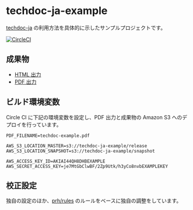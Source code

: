 # techdoc-ja-example

[techdoc-ja](https://github.com/classmethod/techdoc-ja) の利用方法を具体的に示したサンプルプロジェクトです。

[![CircleCI](https://circleci.com/gh/classmethod/techdoc-ja-example.svg?style=svg)](https://circleci.com/gh/classmethod/techdoc-ja-example)

## 成果物

- [HTML 出力](http://techdoc-ja-example.s3-website-ap-northeast-1.amazonaws.com/release/)
- [PDF 出力](http://techdoc-ja-example.s3-website-ap-northeast-1.amazonaws.com/release/techdoc-example.pdf)

## ビルド環境変数

Circle CI に下記の環境変数を設定し、PDF 出力と成果物の Amazon S3 へのデプロイを行っています。

```
PDF_FILENAME=techdoc-example.pdf

AWS_S3_LOCATION_MASTER=s3://techdoc-ja-example/release
AWS_S3_LOCATION_SNAPSHOT=s3://techdoc-ja-example/snapshot

AWS_ACCESS_KEY_ID=AKIAI44QH8DHBEXAMPLE
AWS_SECRET_ACCESS_KEY=je7MtGbClwBF/2Zp9Utk/h3yCo8nvbEXAMPLEKEY
```

## 校正設定

独自の設定のほか、[prh/rules](https://github.com/prh/rules) のルールをベースに独自の調整をしています。
